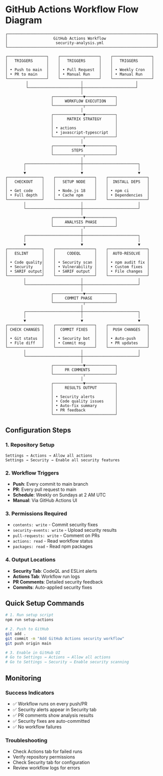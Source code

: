 # GitHub Actions Workflow Flow Diagram

```
┌─────────────────────────────────────────────────────────────────┐
│                    GitHub Actions Workflow                      │
│                     security-analysis.yml                       │
└─────────────────────────────────────────────────────────────────┘

┌─────────────────┐    ┌─────────────────┐    ┌─────────────────┐
│   TRIGGERS      │    │   TRIGGERS      │    │   TRIGGERS      │
│                 │    │                 │    │                 │
│ • Push to main  │    │ • Pull Request  │    │ • Weekly Cron   │
│ • PR to main    │    │ • Manual Run    │    │ • Manual Run    │
└─────────────────┘    └─────────────────┘    └─────────────────┘
         │                       │                       │
         └───────────────────────┼───────────────────────┘
                                 │
                    ┌─────────────▼─────────────┐
                    │     WORKFLOW EXECUTION    │
                    └─────────────┬─────────────┘
                                 │
                    ┌─────────────▼─────────────┐
                    │      MATRIX STRATEGY      │
                    │                           │
                    │ • actions                 │
                    │ • javascript-typescript   │
                    └─────────────┬─────────────┘
                                 │
                    ┌─────────────▼─────────────┐
                    │        STEPS              │
                    └─────────────┬─────────────┘
                                 │
        ┌────────────────────────┼────────────────────────┐
        │                        │                        │
        ▼                        ▼                        ▼
┌───────────────┐    ┌─────────────────┐    ┌─────────────────┐
│   CHECKOUT    │    │   SETUP NODE    │    │  INSTALL DEPS   │
│               │    │                 │    │                 │
│ • Get code    │    │ • Node.js 18    │    │ • npm ci        │
│ • Full depth  │    │ • Cache npm     │    │ • Dependencies  │
└───────────────┘    └─────────────────┘    └─────────────────┘
        │                        │                        │
        └────────────────────────┼────────────────────────┘
                                 │
                    ┌─────────────▼─────────────┐
                    │     ANALYSIS PHASE        │
                    └─────────────┬─────────────┘
                                 │
        ┌────────────────────────┼────────────────────────┐
        │                        │                        │
        ▼                        ▼                        ▼
┌───────────────┐    ┌─────────────────┐    ┌─────────────────┐
│   ESLINT      │    │     CODEQL      │    │  AUTO-RESOLVE   │
│               │    │                 │    │                 │
│ • Code quality│    │ • Security scan │    │ • npm audit fix │
│ • Security    │    │ • Vulnerability │    │ • Custom fixes  │
│ • SARIF output│    │ • SARIF output  │    │ • File changes  │
└───────────────┘    └─────────────────┘    └─────────────────┘
        │                        │                        │
        └────────────────────────┼────────────────────────┘
                                 │
                    ┌─────────────▼─────────────┐
                    │     COMMIT PHASE          │
                    └─────────────┬─────────────┘
                                 │
        ┌────────────────────────┼────────────────────────┐
        │                        │                        │
        ▼                        ▼                        ▼
┌───────────────┐    ┌─────────────────┐    ┌─────────────────┐
│ CHECK CHANGES │    │  COMMIT FIXES   │    │  PUSH CHANGES   │
│               │    │                 │    │                 │
│ • Git status  │    │ • Security bot  │    │ • Auto-push     │
│ • File diff   │    │ • Commit msg    │    │ • PR updates    │
└───────────────┘    └─────────────────┘    └─────────────────┘
        │                        │                        │
        └────────────────────────┼────────────────────────┘
                                 │
                    ┌─────────────▼─────────────┐
                    │     PR COMMENTS           │
                    └─────────────┬─────────────┘
                                 │
                    ┌─────────────▼─────────────┐
                    │     RESULTS OUTPUT        │
                    │                           │
                    │ • Security alerts         │
                    │ • Code quality issues     │
                    │ • Auto-fix summary        │
                    │ • PR feedback             │
                    └───────────────────────────┘
```

## Configuration Steps

### 1. **Repository Setup**
```
Settings → Actions → Allow all actions
Settings → Security → Enable all security features
```

### 2. **Workflow Triggers**
- **Push**: Every commit to main branch
- **PR**: Every pull request to main
- **Schedule**: Weekly on Sundays at 2 AM UTC
- **Manual**: Via GitHub Actions UI

### 3. **Permissions Required**
- `contents: write` - Commit security fixes
- `security-events: write` - Upload security results
- `pull-requests: write` - Comment on PRs
- `actions: read` - Read workflow status
- `packages: read` - Read npm packages

### 4. **Output Locations**
- **Security Tab**: CodeQL and ESLint alerts
- **Actions Tab**: Workflow run logs
- **PR Comments**: Detailed security feedback
- **Commits**: Auto-applied security fixes

## Quick Setup Commands

```bash
# 1. Run setup script
npm run setup-actions

# 2. Push to GitHub
git add .
git commit -m "Add GitHub Actions security workflow"
git push origin main

# 3. Enable in GitHub UI
# Go to Settings → Actions → Allow all actions
# Go to Settings → Security → Enable security scanning
```

## Monitoring

### Success Indicators
- ✅ Workflow runs on every push/PR
- ✅ Security alerts appear in Security tab
- ✅ PR comments show analysis results
- ✅ Security fixes are auto-committed
- ✅ No workflow failures

### Troubleshooting
- Check Actions tab for failed runs
- Verify repository permissions
- Check Security tab for configuration
- Review workflow logs for errors
